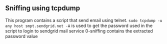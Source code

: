 ## Sniffing using tcpdump

This program contains a script that send email using telnet.
```sudo tcpdump -u any host smpt.sendgrid.net -A``` is used to get the password used in the script to login to sendgrid mail service
0-sniffing contains the extracted password value

